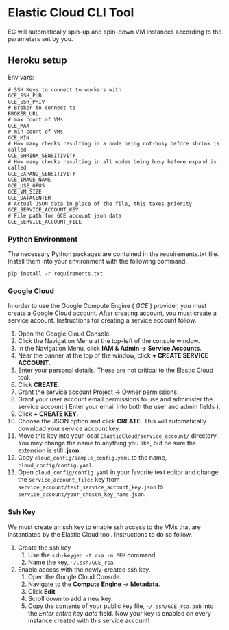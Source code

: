# Elastic Cloud CLI Tool

EC will automatically spin-up and spin-down VM instances according to the parameters set by you.

## Heroku setup

Env vars:

```
# SSH Keys to connect to workers with
GCE_SSH_PUB
GCE_SSH_PRIV
# Broker to connect to
BROKER_URL
# max count of VMs  
GCE_MAX 
# min count of VMs
GCE_MIN
# How many checks resulting in a node being not-busy before shrink is called
GCE_SHRINK_SENSITIVITY
# How many checks resulting in all nodes being busy before expand is called
GCE_EXPAND_SENSITIVITY
GCE_IMAGE_NAME
GCE_USE_GPUS
GCE_VM_SIZE
GCE_DATACENTER
# Actual JSON data in place of the file, this takes priority
GCE_SERVICE_ACCOUNT_KEY
# File path for GCE account json data
GCE_SERVICE_ACCOUNT_FILE
```

### Python Environment

The necessary Python packages are contained in the requirements.txt file. Install them into your environment with the following command.

`pip install -r requirements.txt`


### Google Cloud

In order to use the Google Compute Engine ( *GCE* ) provider, you must create a Google Cloud account. After creating account, you must create a service account. Instructions for creating a service account follow.

1. Open the Google Cloud Console.
2. Click the Navigation Menu at the top-left of the console window.
3. In the Navigation Menu, click **IAM & Admin -> Service Accounts**.
4. Near the banner at the top of the window, click **+ CREATE SERVICE ACCOUNT**.
5. Enter your personal details. These are not critical to the Elastic Cloud tool.
6. Click **CREATE**.
7. Grant the service account Project -> Owner permissions.
8. Grant your user account email permissions to use and administer the service account ( Enter your email into both the user and admin fields ). 
9. Click **+ CREATE KEY**.
10. Choose the JSON option and click **CREATE**. This will automatically download your service account key.
11. Move this key into your local `ElasticCloud/service_account/` directory. You may change the name to anything you like, but be sure the extension is still **.json**.
12. Copy `cloud_config/sample_config.yaml` to the name, `cloud_config/config.yaml`.
13. Open `cloud_config/config.yaml` in your favorite text editor and change the `service_account_file:` key from `service_account/test_service_account_key.json` to `service_account/your_chosen_key_name.json`.

### Ssh Key

We must create an ssh key to enable ssh access to the VMs that are instantiated by the Elastic Cloud tool. Instructions to do so follow.

1. Create the ssh key
	1. Use the `ssh-keygen -t rsa -m PEM` command.
	2. Name the key, `~/.ssh/GCE_rsa`.
2. Enable access with the newly-created ssh key.
	1.  Open the Google Cloud Console.
	2.  Navigate to the **Compute Engine** -> **Metadata**.
	3.  Click **Edit**
	4.  Scroll down to add a new key.
	5.  Copy the contents of your public key file, `~/.ssh/GCE_rsa.pub` into the *Enter entire key data* field. Now your key is enabled on every instance created with this service account!
